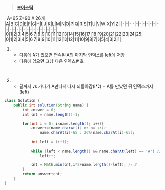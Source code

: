 ﻿


> **[조이스틱](https://programmers.co.kr/learn/courses/30/lessons/42860)**

  &nbsp;&nbsp;A=65 Z=90 // 26개
|A|B|C|D|E|F|G|H|I|J|K|L|M|N|O|P|Q|R|S|T|U|V|W|X|Y|Z|
|-|-|-|-|-|-|-|-|-|-|-|-|-|-|-|-|-|-|-|-|-|-|-|-|-|-|
|0|1|2|3|4|5|6|7|8|9|10|11|12|13|14|15|16|17|18|19|20|21|22|23|24|25|
|0|1|2|3|4|5|6|7|8|9|10|11|12|13|12|11|10|9|8|7|6|5|4|3|2|1| 

1.
	* 다음에 A가 있으면 연속된 A의 마지막 인덱스를 left에 저장
	* 다음에 없으면 그냥 다음 인덱스번호

</br>


2. 
	*  끝까지 vs 가다가 A만나서 다시 되돌아감(i*2) + A를 만났던 뒤 인덱스까지(left)

```java
class Solution {
    public int solution(String name) {
        int answer = 0;
        int cnt = name.length()-1;
    
        for(int i = 0; i<name.length(); i++){
            answer+=(name.charAt(i)-65 <= 13)?
                name.charAt(i)-65 : 26%(name.charAt(i)-65);
            
            int left = (i+1);
            
            while (left < name.length() && name.charAt(left) == 'A') // 1
                left++;
                
            cnt = Math.min(cnt,i*2+name.length()-left); // 2
        }
        return answer+cnt;
    }
}
```

